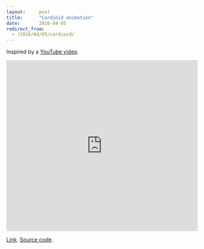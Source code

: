 ```yaml
---
layout:     post
title:      "Cardioid animation"
date:       2016-04-05
redirect_from:
  - /2016/04/05/cardioid/
---
```


Inspired by a [YouTube video](https://www.youtube.com/watch?v=qhbuKbxJsk8).

<iframe
  frameborder="0"
  style="width:100%;height:450px"
  src="https://gbrlgrct.com/gists/cc5ea4bf19838a41e527/cardiod.html"
  allowfullscreen>
</iframe>

[Link](http://gbrlgrct.com/gists/cc5ea4bf19838a41e527/cardiod.html).
[Source code](https://gist.github.com/Garciat/cc5ea4bf19838a41e527).
